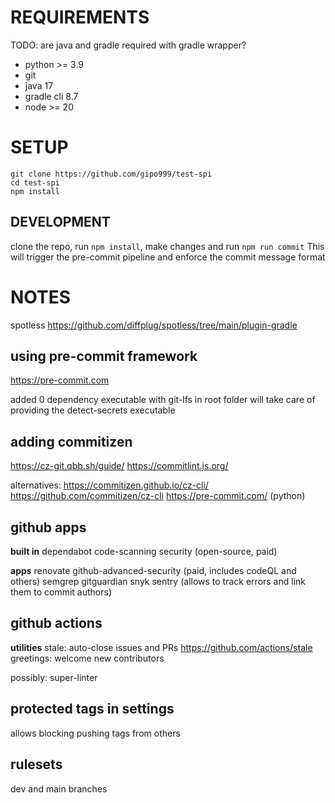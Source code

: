 # REQUIREMENTS

TODO: are java and gradle required with gradle wrapper?

- python >= 3.9
- git
- java 17
- gradle cli 8.7
- node >= 20

# SETUP

```console
git clone https://github.com/gipo999/test-spi
cd test-spi
npm install
```

## DEVELOPMENT

clone the repo, run `npm install`, make changes and run `npm run commit`
This will trigger the pre-commit pipeline and enforce the commit message format

# NOTES

spotless
<https://github.com/diffplug/spotless/tree/main/plugin-gradle>

## using pre-commit framework

<https://pre-commit.com>

added 0 dependency executable with git-lfs in root folder
will take care of providing the detect-secrets executable

## adding commitizen

<https://cz-git.qbb.sh/guide/>
<https://commitlint.js.org/>

alternatives:
<https://commitizen.github.io/cz-cli/>
<https://github.com/commitizen/cz-cli>
<https://pre-commit.com/> (python)

## github apps

**built in**
dependabot
code-scanning security (open-source, paid)

**apps**
renovate
github-advanced-security (paid, includes codeQL and others)
semgrep
gitguardian
snyk
sentry (allows to track errors and link them to commit authors)

## github actions

**utilities**
stale: auto-close issues and PRs <https://github.com/actions/stale>
greetings: welcome new contributors

possibly: super-linter

## protected tags in settings

allows blocking pushing tags from others

## rulesets

dev and main branches
